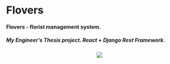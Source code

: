 # Flovers

#### Flovers - florist management system.

##### My Engineer’s Thesis project. React + Django Rest Framework.

<p align="center">
  <img src="https://i.postimg.cc/Znz4pRxz/Landing-Page.png">
</p>
